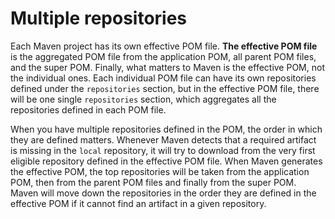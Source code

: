 # Multiple repositories

Each Maven project has its own effective POM file. **The effective POM file** is the aggregated POM file from the application POM, all parent POM files, and the super POM. Finally, what matters to Maven is the effective POM, not the individual ones. Each individual POM file can have its own repositories defined under the `repositories` section, but in the effective POM file, there will be one single `repositories` section, which aggregates all the repositories defined in each POM file.

When you have multiple repositories defined in the POM, the order in which they are defined matters. Whenever Maven detects that a required artifact is missing in the `local` repository, it will try to download from the very first eligible repository defined in the effective POM file. When Maven generates the effective POM, the top repositories will be taken from the application POM, then from the parent POM files and finally from the super POM. Maven will move down the repositories in the order they are defined in the effective POM if it cannot find an artifact in a given repository.



